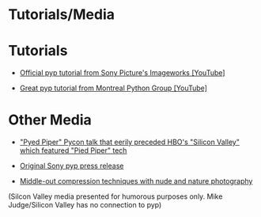 # Tutorials/Media



# Tutorials
* [Official pyp tutorial from Sony Picture's Imageworks [YouTube]](https://www.youtube.com/watch?v=eWtVWF0JSJA)

* [Great pyp tutorial from Montreal Python Group [YouTube]](https://www.youtube.com/watch?v=bXH7ppWSTDo)

# Other Media

* ["Pyed Piper" Pycon talk that eerily preceded HBO's "Silicon Valley" which featured "Pied Piper" tech](https://www.youtube.com/watch?v=3UHE-zD1r_M)

* [Original Sony pyp press release](https://www.sony.com/content/sony/en/en_us/SCA/company-news/press-releases/sony-pictures-digital-network/2011/sony-pictures-imageworks-siggraph-2011.html)

* [Middle-out compression techniques with nude and nature photography](https://www.google.com/search?sxsrf=APq-WBupyjPeyLJ_sKthWeeZFBVGJAp3eQ:1647581758905&q=pied+piper+gif+silicon+valley&tbm=isch&chips=q:pied+piper+gif+silicon+valley,online_chips:giphy:JmALX-LHNZM%3D&usg=AI4_-kQYJT28hI6QfyJ9INyK31UMqoGsKA&sa=X&ved=2ahUKEwjyhemr-M72AhU1H0QIHbEoBcEQgIoDKAB6BAgCEAo&biw=1440&bih=764&dpr=2)

(Silcon Valley media presented for humorous purposes only.  Mike Judge/Silicon Valley has no connection to pyp)

